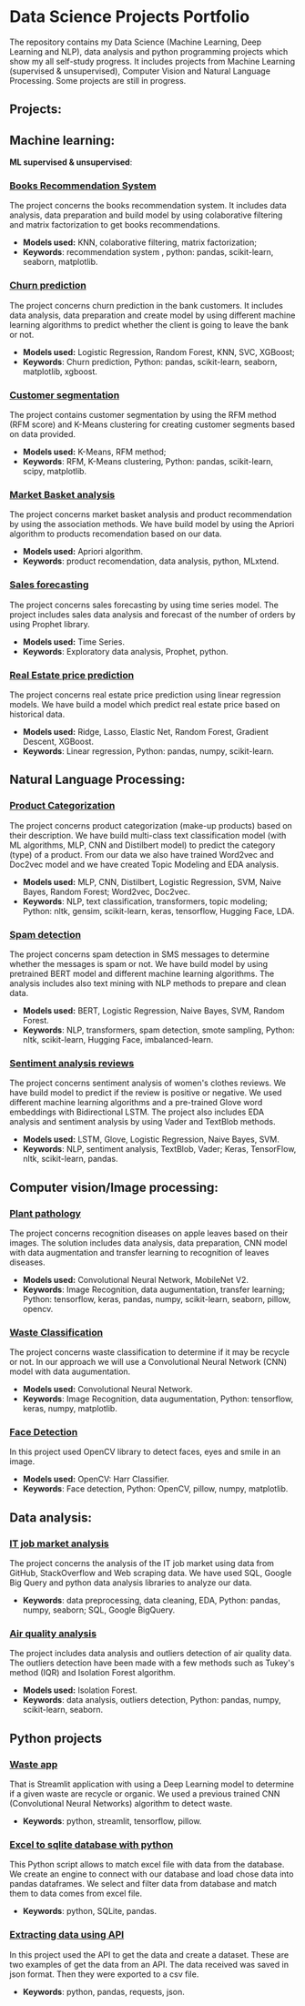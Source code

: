 # Data Science Projects Portfolio

The repository contains my Data Science (Machine Learning, Deep Learning and NLP), data analysis and python programming projects which show my all self-study progress. It includes projects from Machine Learning (supervised & unsupervised), Computer Vision and Natural Language Processing. Some projects are still in progress. 

## Projects:

## Machine learning:
**ML supervised & unsupervised**:

### [Books Recommendation System](https://github.com/aniass/books-recommender-system)
The project concerns the books recommendation system. It includes data analysis, data preparation and build model by using colaborative filtering and matrix factorization to get books recommendations.

- **Models used:** KNN, colaborative filtering, matrix factorization;
- **Keywords**: recommendation system , python: pandas, scikit-learn, seaborn, matplotlib.

### [Churn prediction](https://github.com/aniass/Churn-prediction)
The project concerns churn prediction in the bank customers. It includes data analysis, data preparation and create model by using different machine learning algorithms to predict whether the client is going to leave the bank or not.

- **Models used:** Logistic Regression, Random Forest, KNN, SVC, XGBoost;
- **Keywords**: Churn prediction, Python: pandas, scikit-learn, seaborn, matplotlib, xgboost.

### [Customer segmentation ](https://github.com/aniass/Customer-segmentation)

The project contains customer segmentation by using the RFM method (RFM score) and K-Means clustering for creating customer segments based on data provided.
- **Models used:** K-Means, RFM method;
- **Keywords**: RFM, K-Means clustering, Python: pandas, scikit-learn, scipy, matplotlib. 

### [Market Basket analysis](https://github.com/aniass/Market-basket-analysis)

The project concerns market basket analysis and product recommendation by using the association methods. We have build model by using the Apriori algorithm to products recomendation based on our data.
- **Models used:** Apriori algorithm.
- **Keywords**: product recomendation, data analysis, python, MLxtend.

### [Sales forecasting](https://github.com/aniass/Sales-forecasting)

The project concerns sales forecasting by using time series model. The project includes sales data analysis and forecast of the number of orders by using Prophet library.
- **Models used:** Time Series.
- **Keywords**: Exploratory data analysis, Prophet, python.

### [Real Estate price prediction](https://github.com/aniass/Real-Estate-price-prediction)

The project concerns real estate price prediction using linear regression models. We have build a model which predict real estate price based on historical data.
- **Models used:** Ridge, Lasso, Elastic Net, Random Forest, Gradient Descent, XGBoost.
- **Keywords**: Linear regression, Python: pandas, numpy, scikit-learn.

## Natural Language Processing:

### [Product Categorization](https://github.com/aniass/Product-Categorization-NLP)

The project concerns product categorization (make-up products) based on their description. We have build multi-class text classification model (with ML algorithms, MLP, CNN and Distilbert model) to predict the category (type) of a product. From our data we also have trained Word2vec and Doc2vec model and we have created Topic Modeling and EDA analysis.

- **Models used:** MLP, CNN, Distilbert, Logistic Regression, SVM, Naive Bayes, Random Forest; Word2vec, Doc2vec.
- **Keywords**: NLP, text classification, transformers, topic modeling; Python: nltk, gensim, scikit-learn, keras, tensorflow, Hugging Face, LDA.

### [Spam detection](https://github.com/aniass/Spam-detection)

The project concerns spam detection in SMS messages to determine whether the messages is spam or not. We have build model by using pretrained BERT model and different machine learning algorithms. The analysis includes also text mining with NLP methods to prepare and clean data.

- **Models used:** BERT, Logistic Regression, Naive Bayes, SVM, Random Forest.
- **Keywords**: NLP, transformers, spam detection, smote sampling, Python: nltk, scikit-learn, Hugging Face, imbalanced-learn.

### [Sentiment analysis reviews](https://github.com/aniass/Sentiment-analysis-reviews)

The project concerns sentiment analysis of women's clothes reviews. We have build model to predict if the review is positive or negative. We used different machine learning algorithms and a pre-trained Glove word embeddings with Bidirectional LSTM. The project also includes EDA analysis and sentiment analysis by using Vader and TextBlob methods.

- **Models used:** LSTM, Glove, Logistic Regression, Naive Bayes, SVM.
- **Keywords**: NLP, sentiment analysis, TextBlob, Vader; Keras, TensorFlow, nltk, scikit-learn, pandas.

## Computer vision/Image processing:

### [Plant pathology](https://github.com/aniass/Plant-pathology)

The project concerns recognition diseases on apple leaves based on their images. The solution includes data analysis, data preparation, CNN model with data augmentation and transfer learning to recognition of leaves diseases.

- **Models used:** Convolutional Neural Network, MobileNet V2.
- **Keywords**: Image Recognition, data augumentation, transfer learning; Python: tensorflow, keras, pandas, numpy, scikit-learn, seaborn, pillow, opencv.

### [Waste Classification](https://github.com/aniass/Waste-Classification)

The project concerns waste classification to determine if it may be recycle or not. In our approach we will use a Convolutional Neural Network (CNN) model with data augumentation.

- **Models used:** Convolutional Neural Network.
- **Keywords**: Image Recognition, data augumentation, Python: tensorflow, keras, numpy, matplotlib.

### [Face Detection](https://github.com/aniass/Face-Detection-with-OpenCV)

In this project used OpenCV library to detect faces, eyes and smile in an image.
- **Models used:** OpenCV: Harr Classifier.
- **Keywords**: Face detection, Python: OpenCV, pillow, numpy, matplotlib.

## Data analysis:
### [IT job market analysis](https://github.com/aniass/IT-job-market-analysis)

The project concerns the analysis of the IT job market using data from GitHub, StackOverflow and Web scraping data. We have used SQL, Google Big Query and python data analysis libraries to analyze our data.
- **Keywords**: data preprocessing, data cleaning, EDA, Python: pandas, numpy, seaborn; SQL, Google BigQuery. 

### [Air quality analysis](https://github.com/aniass/Air-quality-analysis)

The project includes data analysis and outliers detection of air quality data. The outliers detection have been made with a few methods such as Tukey's method (IQR) and Isolation Forest algorithm.
- **Models used:** Isolation Forest.
- **Keywords**: data analysis, outliers detection, Python: pandas, numpy, scikit-learn, seaborn.

## Python projects

### [Waste app](https://github.com/aniass/Waste-app)

That is Streamlit application with using a Deep Learning model to determine if a given waste are recycle or organic. We used a previous trained CNN (Convolutional Neural Networks) algorithm to detect waste.
- **Keywords**: python, streamlit, tensorflow, pillow.

### [Excel to sqlite database with python](https://github.com/aniass/Excel-to-sqlite-database-with-python)

This Python script allows to match excel file with data from the database. We create an engine to connect with our database and load chose data into pandas dataframes. We select and filter data from database and match them to data comes from excel file.
- **Keywords**: python, SQLite, pandas.

### [Extracting data using API](https://github.com/aniass/Extracting-data-using-API)

In this project used the API to get the data and create a dataset. These are two examples of get the data from an API. The data received was saved in json format. Then they were exported to a csv file.
- **Keywords**: python, pandas, requests, json.


